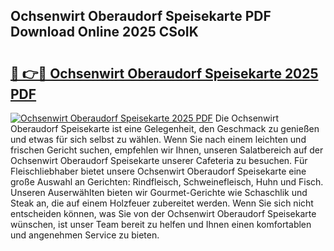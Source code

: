 ## Ochsenwirt Oberaudorf Speisekarte PDF Download Online 2025 CSoIK

# <h2><a href="http://gcd0v7y.nevu.top/?p=Ochsenwirt+Oberaudorf+Speisekarte">🔗 👉🔴 Ochsenwirt Oberaudorf Speisekarte 2025 PDF</a></h2>

[![Ochsenwirt Oberaudorf Speisekarte 2025 PDF](https://i.imgur.com/dBaPXMq.png)](http://gcd0v7y.nevu.top/?p=Ochsenwirt+Oberaudorf+Speisekarte)
Die Ochsenwirt Oberaudorf Speisekarte ist eine Gelegenheit, den Geschmack zu genießen und etwas für sich selbst zu wählen. Wenn Sie nach einem leichten und frischen Gericht suchen, empfehlen wir Ihnen, unseren Salatbereich auf der Ochsenwirt Oberaudorf Speisekarte unserer Cafeteria zu besuchen. Für Fleischliebhaber bietet unsere Ochsenwirt Oberaudorf Speisekarte eine große Auswahl an Gerichten: Rindfleisch, Schweinefleisch, Huhn und Fisch. Unseren Auserwählten bieten wir Gourmet-Gerichte wie Schaschlik und Steak an, die auf einem Holzfeuer zubereitet werden. Wenn Sie sich nicht entscheiden können, was Sie von der Ochsenwirt Oberaudorf Speisekarte wünschen, ist unser Team bereit zu helfen und Ihnen einen komfortablen und angenehmen Service zu bieten.
